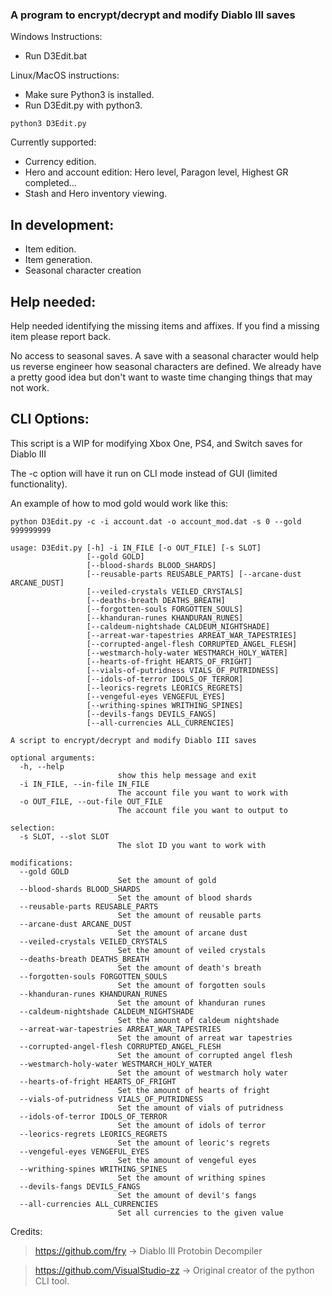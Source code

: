 ### A program to encrypt/decrypt and modify Diablo III saves
Windows Instructions:
- Run D3Edit.bat

Linux/MacOS instructions:
- Make sure Python3 is installed.
- Run D3Edit.py with python3.

`python3 D3Edit.py`

Currently supported:

- Currency edition.
- Hero and account edition: Hero level, Paragon level, Highest GR completed...
- Stash and Hero inventory viewing.

In development:
----

- Item edition.
- Item generation.
- Seasonal character creation

Help needed:
----
Help needed identifying the missing items and affixes.
If you find a missing item please report back.

No access to seasonal saves. A save with a seasonal character would help us reverse engineer how seasonal characters 
are defined. We already have a pretty good idea but don't want to waste time changing things that may not work.

CLI Options:
----
This script is a WIP for modifying Xbox One, PS4, and Switch saves for Diablo III

The -c option will have it run on CLI mode instead of GUI (limited functionality).

An example of how to mod gold would work like this:

`python D3Edit.py -c -i account.dat -o account_mod.dat -s 0 --gold 999999999`

```
usage: D3Edit.py [-h] -i IN_FILE [-o OUT_FILE] [-s SLOT]
                 [--gold GOLD]
                 [--blood-shards BLOOD_SHARDS]
                 [--reusable-parts REUSABLE_PARTS] [--arcane-dust ARCANE_DUST]
                 [--veiled-crystals VEILED_CRYSTALS]
                 [--deaths-breath DEATHS_BREATH]
                 [--forgotten-souls FORGOTTEN_SOULS]
                 [--khanduran-runes KHANDURAN_RUNES]
                 [--caldeum-nightshade CALDEUM_NIGHTSHADE]
                 [--arreat-war-tapestries ARREAT_WAR_TAPESTRIES]
                 [--corrupted-angel-flesh CORRUPTED_ANGEL_FLESH]
                 [--westmarch-holy-water WESTMARCH_HOLY_WATER]
                 [--hearts-of-fright HEARTS_OF_FRIGHT]
                 [--vials-of-putridness VIALS_OF_PUTRIDNESS]
                 [--idols-of-terror IDOLS_OF_TERROR]
                 [--leorics-regrets LEORICS_REGRETS]
                 [--vengeful-eyes VENGEFUL_EYES]
                 [--writhing-spines WRITHING_SPINES]
                 [--devils-fangs DEVILS_FANGS]
                 [--all-currencies ALL_CURRENCIES]

A script to encrypt/decrypt and modify Diablo III saves

optional arguments:
  -h, --help
                        show this help message and exit
  -i IN_FILE, --in-file IN_FILE
                        The account file you want to work with
  -o OUT_FILE, --out-file OUT_FILE
                        The account file you want to output to

selection:
  -s SLOT, --slot SLOT
                        The slot ID you want to work with

modifications:
  --gold GOLD
                        Set the amount of gold
  --blood-shards BLOOD_SHARDS
                        Set the amount of blood shards
  --reusable-parts REUSABLE_PARTS
                        Set the amount of reusable parts
  --arcane-dust ARCANE_DUST
                        Set the amount of arcane dust
  --veiled-crystals VEILED_CRYSTALS
                        Set the amount of veiled crystals
  --deaths-breath DEATHS_BREATH
                        Set the amount of death's breath
  --forgotten-souls FORGOTTEN_SOULS
                        Set the amount of forgotten souls
  --khanduran-runes KHANDURAN_RUNES
                        Set the amount of khanduran runes
  --caldeum-nightshade CALDEUM_NIGHTSHADE
                        Set the amount of caldeum nightshade
  --arreat-war-tapestries ARREAT_WAR_TAPESTRIES
                        Set the amount of arreat war tapestries
  --corrupted-angel-flesh CORRUPTED_ANGEL_FLESH
                        Set the amount of corrupted angel flesh
  --westmarch-holy-water WESTMARCH_HOLY_WATER
                        Set the amount of westmarch holy water
  --hearts-of-fright HEARTS_OF_FRIGHT
                        Set the amount of hearts of fright
  --vials-of-putridness VIALS_OF_PUTRIDNESS
                        Set the amount of vials of putridness
  --idols-of-terror IDOLS_OF_TERROR
                        Set the amount of idols of terror
  --leorics-regrets LEORICS_REGRETS
                        Set the amount of leoric's regrets
  --vengeful-eyes VENGEFUL_EYES
                        Set the amount of vengeful eyes
  --writhing-spines WRITHING_SPINES
                        Set the amount of writhing spines
  --devils-fangs DEVILS_FANGS
                        Set the amount of devil's fangs
  --all-currencies ALL_CURRENCIES
                        Set all currencies to the given value
```

Credits:
> https://github.com/fry -> Diablo III Protobin Decompiler

> https://github.com/VisualStudio-zz -> Original creator of the python CLI tool.
